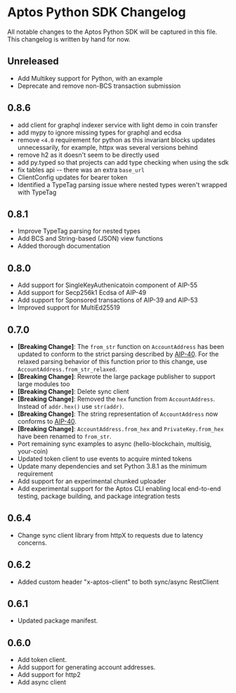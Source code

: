 # Aptos Python SDK Changelog

All notable changes to the Aptos Python SDK will be captured in this file. This changelog is written by hand for now.

## Unreleased
- Add Multikey support for Python, with an example
- Deprecate and remove non-BCS transaction submission

## 0.8.6
- add client for graphql indexer service with light demo in coin transfer
- add mypy to ignore missing types for graphql and ecdsa
- remove `<4.0` requirement for python as this invariant blocks updates unnecessarily, for example, httpx was several versions behind
- remove h2 as it doesn't seem to be directly used
- add py.typed so that projects can add type checking when using the sdk
- fix tables api -- there was an extra `base_url`
- ClientConfig updates for bearer token
- Identified a TypeTag parsing issue where nested types weren't wrapped with TypeTag

## 0.8.1
- Improve TypeTag parsing for nested types
- Add BCS and String-based (JSON) view functions
- Added thorough documentation

## 0.8.0
- Add support for SingleKeyAuthenicatoin component of AIP-55
- Add support for Secp256k1 Ecdsa of AIP-49
- Add support for Sponsored transactions of AIP-39 and AIP-53
- Improved support for MultiEd25519

## 0.7.0
- **[Breaking Change]**: The `from_str` function on `AccountAddress` has been updated to conform to the strict parsing described by [AIP-40](https://github.com/aptos-foundation/AIPs/blob/main/aips/aip-40.md). For the relaxed parsing behavior of this function prior to this change, use `AccountAddress.from_str_relaxed`.
- **[Breaking Change]**: Rewrote the large package publisher to support large modules too
- **[Breaking Change]**: Delete sync client
- **[Breaking Change]**: Removed the `hex` function from `AccountAddress`. Instead of `addr.hex()` use `str(addr)`.
- **[Breaking Change]**: The string representation of `AccountAddress` now conforms to [AIP-40](https://github.com/aptos-foundation/AIPs/blob/main/aips/aip-40.md).
- **[Breaking Change]**: `AccountAddress.from_hex` and `PrivateKey.from_hex` have been renamed to `from_str`.
- Port remaining sync examples to async (hello-blockchain, multisig, your-coin)
- Updated token client to use events to acquire minted tokens
- Update many dependencies and set Python 3.8.1 as the minimum requirement
- Add support for an experimental chunked uploader
- Add experimental support for the Aptos CLI enabling local end-to-end testing, package building, and package integration tests

## 0.6.4
- Change sync client library from httpX to requests due to latency concerns.

## 0.6.2
- Added custom header "x-aptos-client" to both sync/async RestClient

## 0.6.1
- Updated package manifest.

## 0.6.0
- Add token client.
- Add support for generating account addresses.
- Add support for http2
- Add async client

